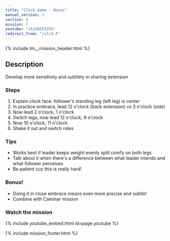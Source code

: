 ```yaml
---
title: "Clock Game - Bonus"
manual_version: 1
section: 4
mission: F
youtube: "vSjX02FIZCk"
redirect_from: "/v1/4-F"
---
```


{% include tm__mission_header.html %}

## Description

Develop more sensitivity and subtlety in sharing extension

### Steps

1. Explain clock face: follower's standing leg (left leg) is center
2. In practice embrace, lead 12 o'clock (back extension) vs 3 o'clock (side)
3. Now lead 2 o'clock, 1 o'clock
4. Switch legs, now lead 12 o'clock, 9 o'clock
5. Now 10 o'clock, 11 o'clock
6. Shake it out and switch roles

### Tips

* Works best if leader keeps weight evenly split comfy on both legs
* Talk about it when there's a difference between what leader intends and what follower perceives
* Be patient cuz this is really hard!

### Bonus! 

* Doing it in close embrace means even more precise and subtle! 
* Combine with Caminar mission

### Watch the mission

{% include youtube_embed.html id=page.youtube %}

{% include mission_footer.html %}
